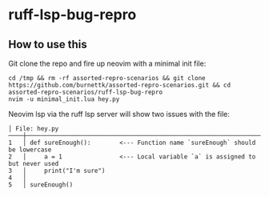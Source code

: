 # ruff-lsp-bug-repro

## How to use this

Git clone the repo and fire up neovim with a minimal init file:

    cd /tmp && rm -rf assorted-repro-scenarios && git clone https://github.com/burnettk/assorted-repro-scenarios.git && cd assorted-repro-scenarios/ruff-lsp-bug-repro
    nvim -u minimal_init.lua hey.py

Neovim lsp via the ruff lsp server will show two issues with the file:

    │ File: hey.py
    ────┼─────────────────────────────────────────────────────────────────────────────────────────────────
    1   │ def sureEnough():        <--- Function name `sureEnough` should be lowercase
    2   │     a = 1                <--- Local variable `a` is assigned to but never used
    3   │     print("I'm sure")
    4   │
    5   │ sureEnough()
